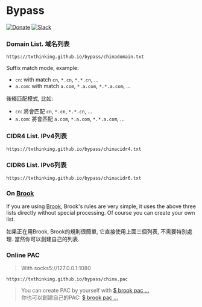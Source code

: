 # Bypass

[![Donate](https://img.shields.io/badge/Support-Donate-ff69b4.svg)](https://www.txthinking.com/opensource-support.html)
[![Slack](https://img.shields.io/badge/Join-Slack-ff69b4.svg)](https://docs.google.com/forms/d/e/1FAIpQLSdzMwPtDue3QoezXSKfhW88BXp57wkbDXnLaqokJqLeSWP9vQ/viewform)

### Domain List. 域名列表

```
https://txthinking.github.io/bypass/chinadomain.txt
```

Suffix match mode, example:

* `cn`: with match `cn`, `*.cn`, `*.*.cn`, ...<br/>
* `a.com`: with match `a.com`, `*.a.com`, `*.*.a.com`, ...<br/>

後綴匹配模式, 比如:

* `cn`: 將會匹配 `cn`, `*.cn`, `*.*.cn`, ...<br/>
* `a.com`: 將會匹配 `a.com`, `*.a.com`, `*.*.a.com`, ...<br/>

### CIDR4 List. IPv4列表

```
https://txthinking.github.io/bypass/chinacidr4.txt
```

### CIDR6 List. IPv6列表

```
https://txthinking.github.io/bypass/chinacidr6.txt
```

### On [Brook](https://github.com/txthinking/brook)

If you are using [Brook](https://github.com/txthinking/brook), Brook's rules are very simple, it uses the above three lists directly without special processing. Of course you can create your own list.

如果正在用Brook, Brook的規則很簡單, 它直接使用上面三個列表, 不需要特別處理. 當然你可以創建自己的列表.

### Online PAC

> With socks5://127.0.0.1:1080

```
https://txthinking.github.io/bypass/china.pac
```

> You can create PAC by yourself with [$ brook pac ...](https://github.com/txthinking/brook)<br/>
> 你也可以創建自己的PAC: [$ brook pac ...](https://github.com/txthinking/brook)
